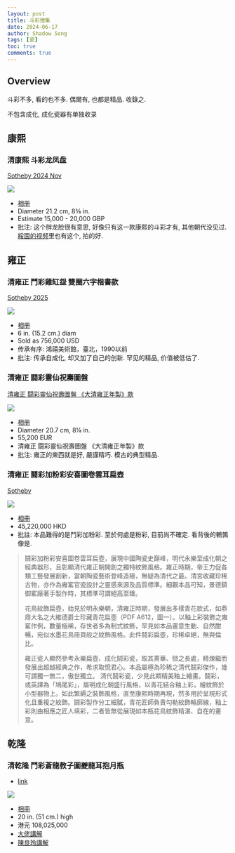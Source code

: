 ```yaml
---
layout: post
title: 斗彩搜集
date: 2024-06-17
author: Shadow Song
tags: [瓷]
toc: true
comments: true
---
```


## Overview

斗彩不多, 看的也不多. 偶爾有, 也都是精品. 收錄之. 

不包含成化, 成化瓷器有单独收录



## 康熙

### 清康熙 斗彩龙凤盘

[Sotheby 2024 Nov](https://www.sothebys.com/en/buy/auction/2024/chinese-art-3/a-doucai-dragon-and-phoenix-dish-mark-and-period?locale=en)

![](https://lh3.googleusercontent.com/pw/AP1GczM66WP-aTwQYHrbP2nGudzoPCk38vc9MdK1mkt_n_onjvOjcLlMOWDG3jKOKyb4IwRfzizh6-BUGWX28sPh34CZ4JGhtF9oLNPO76K3gyAE0xjV9cU-jCZdTYXYeLU5nqBSgrDiStAe6AzkxYpUn60nZw=w1294-h1294-s-no-gm?authuser=0)

- [相册](https://photos.app.goo.gl/hZFBztcA7UZYdft49)
- Diameter 21.2 cm, 8⅜ in.
- Estimate 15,000 - 20,000 GBP
- 批注: 这个胖龙脸很有意思, 好像只有这一款康熙的斗彩才有, 其他朝代没见过.  [綏園的视频](https://drive.google.com/file/d/1hNaK8hlpsPUDeJeF6ulg33vnlh1ZSNP0/view?usp=drive_link)里也有这个, 拍的好. 



## 雍正

### 清雍正 鬥彩雞缸盌 雙圈六字楷書款

[Sotheby 2025](https://www.christies.com.cn/zh/lot/lot-6524543?ldp_breadcrumb=back)

![](https://lh3.googleusercontent.com/pw/AP1GczNuUY4kYKGHGKvDMQyZPov_KqwftnEqFnyqYfNT-TunTIGlXpTo5x1IzIyt8BhusCNwfmli4XnY19FrCG2OCBQdshp7TF04X96R0DIMVVemwpyY-AUE5q1rkurYXF9LT7Ur8uu0W5dH5thcEYmJrmLwCw=w1706-h882-s-no-gm?authuser=0)

- [相册](https://photos.app.goo.gl/bX7SUaPunX3AvCERA)
- 6 in. (15.2 cm.) diam
- Sold as 756,000 USD
- 传承有序: 鴻禧美術館，臺北，1990以前
- 批注: 传承自成化, 却又加了自己的创新. 罕见的精品, 价值被低估了. 

### 清雍正 闘彩靈仙祝壽圖盤 

[清雍正 闘彩靈仙祝壽圖盤 《大清雍正年製》款](https://www.sothebys.com/en/buy/auction/2024/arts-dasie-pf2407/a-doucai-narcissus-dish-mark-and-period-of)

![](https://lh3.googleusercontent.com/pw/AP1GczMv1hd4YL4URVxesPe6R7rqvDlyz5eBswix2KbEX4suX6_075QoDIoTAF6pH5cI8kDVN66wMFLbKTk6Io91coaOnILwIvUUIk0R82XPsjlP6Hc8kDP4FNb-y05xJpakK4GRmqfC1LiykUr1AXLzNIXl1Q=w1197-h1294-s-no-gm?authuser=1)

- [相册](https://photos.app.goo.gl/G2TUVy4trbbu4AfRA)
- Diameter 20.7 cm, 8⅛ in.
- 55,200 EUR
- 清雍正 闘彩靈仙祝壽圖盤 《大清雍正年製》款
- 批注: 雍正的東西就是好, 嚴謹精巧. 模古的典型精品. 



### 清雍正 鬪彩加粉彩安喜圖卷雲耳扁壺

[Sotheby](https://www.sothebys.com/en/buy/auction/2023/the-leshantang-collection-treasures-of-chinese-art-from-the-tsai-i-ming-collection/an-outstanding-and-possibly-unique-famille-rose)

![](https://lh3.googleusercontent.com/pw/AP1GczNglSwBaiA5gCXB36nW-9XHah8f7OYOfd687exVXD_iaG9C0SW_owquGE_6ZnZj-kPCbUBQTFVJ_S7mkhArUgeepc5k3nB1EbQGpyCKFa7SQyIrA74jjMmBwfGzeNrPJr8L4oytflXvyAT6Fj_6JfgZKQ=w985-h1294-s-no-gm?authuser=0)

- [相冊](https://photos.app.goo.gl/zm8hfLBzCgCcZM827)
- 45,220,000 HKD
- 批註: 本品難得的是鬥彩加粉彩. 至於何處是粉彩, 目前尚不確定. 看背後的鵪鶉像是. 

> 鬪彩加粉彩安喜圖卷雲耳扁壺，展現中國陶瓷史巔峰，明代永樂至成化朝之經典器形，且彰顯清代雍正朝開創之獨特紋飾風格。雍正時期，帝王力促各類工藝發展創新，當朝陶瓷藝術登峰造極，無疑為清代之最。清宮收藏珍稀古物，亦作為雍窰官瓷設計之靈感來源及品質標準。細觀本品可知，景德鎮御窰廠著手製作時，其標準可謂絕高至臻。
> 
> 花鳥紋飾扁壺，始見於明永樂朝，清雍正時期，發展出多樣青花款式，如鼎鼎大名之大維德爵士珍藏青花扁壺（PDF A612，圖一）。以釉上彩裝飾之雍窰作例，數量極稀，存世者多為制式紋飾，罕見如本品畫意生動、自然酣暢，宛似水墨花鳥冊頁般之紋飾風格。此件鬪彩扁壺，珍稀卓絕，無與倫比。
> 
> 雍正瓷人顯然參考永樂扁壺、成化鬪彩瓷，取其菁華、傚之長處，精煉繼而發展出超越經典之作，希求取悅君心。本品屬極為珍稀之清代鬪彩傑作，幾可謂獨一無二，傲世獨立。
> 清代鬪彩瓷，少見此類精美釉上繪畫。鬪彩，或英譯為「鳩尾彩」，屬明成化朝盛行風格，以青花結合釉上彩，繪紋飾於小型器物上。如此繁縟之裝飾風格，直至康熙時期再現，然多用於呈現形式化且重複之紋飾。鬪彩製作分工細膩，青花匠師負責勾勒紋飾輪廓線，釉上彩則由相應之匠人填彩，二者皆無從展現如本瓶花鳥紋飾精湛、自在的畫意。


## 乾隆

### 清乾隆 鬥彩蒼龍教子圖夔龍耳抱月瓶

- [link](https://www.christies.com/zh/lot/lot-6426581)

![](https://lh3.googleusercontent.com/pw/AP1GczNnx6Yws3ETQEtvEFCs6ylgxjjJiO0P614usBP9_7HKX1J4Wppi9v5GdL1pWq1s82_P_5YHIQjIVvMbo2krj_h9xefLVYVuo10j4gobp-eGdpMSfasVgcwVyMugCg-6zgLaU6jX7ONTrXz0-GypmpwWXg=w1294-h1294-s-no-gm?authuser=0)

- [相冊](https://photos.app.goo.gl/ypeYUvs8Kcvxxya87)
- 20 in. (51 cm.) high
- 港元 108,025,000
- [大佬講解](https://drive.google.com/file/d/1Uq6XgEjaHVaTIByxt0h2_5XuglxsH9QV/view?usp=drive_link)
- [陳良玲講解](https://drive.google.com/file/d/1Bnr_mvewnDGLC6gOUMM6NjBgyPXmdgpl/view?usp=drive_link)
